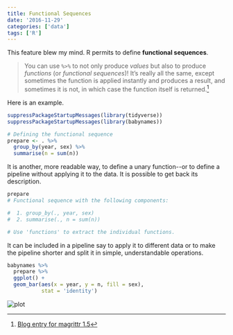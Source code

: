 ```yaml
---
title: Functional Sequences
date: '2016-11-29'
categories: ['data']
tags: ['R']
---
```


This feature blew my mind. R permits to define **functional sequences**.

> You can use `%>%` to not only produce *values* but also to produce *functions* (or *functional sequences*)! It’s really all the same, except sometimes the function is applied instantly and produces a result, and sometimes it is not, in which case the function itself is returned.[^fn-mag]

Here is an example.

[^fn-mag]: [Blog entry for magrittr 1.5](https://blog.rstudio.com/2014/12/01/magrittr-1-5/)

```R
suppressPackageStartupMessages(library(tidyverse))
suppressPackageStartupMessages(library(babynames))

# Defining the functional sequence 
prepare <- . %>%
  group_by(year, sex) %>% 
  summarise(n = sum(n))
```

It is another, more readable way, to define a unary function--or to define a pipeline without applying it to the data. It is possible to get back its description.


```R 
prepare
# Functional sequence with the following components:

#  1. group_by(., year, sex)
#  2. summarise(., n = sum(n))

# Use 'functions' to extract the individual functions.
```

It can be included in a pipeline say to apply it to different data or to make the pipeline shorter and split it in simple, understandable operations.

```R
babynames %>% 
  prepare %>%
  ggplot() +
  geom_bar(aes(x = year, y = n, fill = sex), 
           stat = 'identity')
```

![plot](/post/functional-sequences_files/func.png)